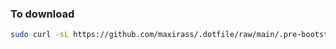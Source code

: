 ### To download
```bash
sudo curl -sL https://github.com/maxirass/.dotfile/raw/main/.pre-bootstrap.sh | bash
```
